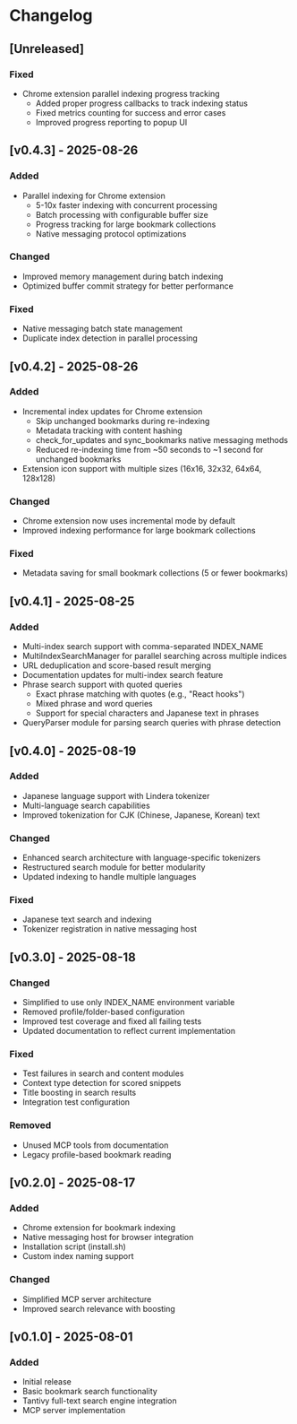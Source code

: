 # Changelog

## [Unreleased]

### Fixed

- Chrome extension parallel indexing progress tracking
  - Added proper progress callbacks to track indexing status
  - Fixed metrics counting for success and error cases
  - Improved progress reporting to popup UI

## [v0.4.3] - 2025-08-26

### Added

- Parallel indexing for Chrome extension
  - 5-10x faster indexing with concurrent processing
  - Batch processing with configurable buffer size
  - Progress tracking for large bookmark collections
  - Native messaging protocol optimizations

### Changed

- Improved memory management during batch indexing
- Optimized buffer commit strategy for better performance

### Fixed

- Native messaging batch state management
- Duplicate index detection in parallel processing

## [v0.4.2] - 2025-08-26

### Added

- Incremental index updates for Chrome extension
  - Skip unchanged bookmarks during re-indexing
  - Metadata tracking with content hashing
  - check_for_updates and sync_bookmarks native messaging methods
  - Reduced re-indexing time from ~50 seconds to ~1 second for unchanged bookmarks
- Extension icon support with multiple sizes (16x16, 32x32, 64x64, 128x128)

### Changed

- Chrome extension now uses incremental mode by default
- Improved indexing performance for large bookmark collections

### Fixed

- Metadata saving for small bookmark collections (5 or fewer bookmarks)

## [v0.4.1] - 2025-08-25

### Added

- Multi-index search support with comma-separated INDEX_NAME
- MultiIndexSearchManager for parallel searching across multiple indices
- URL deduplication and score-based result merging
- Documentation updates for multi-index search feature
- Phrase search support with quoted queries
  - Exact phrase matching with quotes (e.g., "React hooks")
  - Mixed phrase and word queries
  - Support for special characters and Japanese text in phrases
- QueryParser module for parsing search queries with phrase detection

## [v0.4.0] - 2025-08-19

### Added

- Japanese language support with Lindera tokenizer
- Multi-language search capabilities
- Improved tokenization for CJK (Chinese, Japanese, Korean) text

### Changed

- Enhanced search architecture with language-specific tokenizers
- Restructured search module for better modularity
- Updated indexing to handle multiple languages

### Fixed

- Japanese text search and indexing
- Tokenizer registration in native messaging host

## [v0.3.0] - 2025-08-18

### Changed

- Simplified to use only INDEX_NAME environment variable
- Removed profile/folder-based configuration
- Improved test coverage and fixed all failing tests
- Updated documentation to reflect current implementation

### Fixed

- Test failures in search and content modules
- Context type detection for scored snippets
- Title boosting in search results
- Integration test configuration

### Removed

- Unused MCP tools from documentation
- Legacy profile-based bookmark reading

## [v0.2.0] - 2025-08-17

### Added

- Chrome extension for bookmark indexing
- Native messaging host for browser integration
- Installation script (install.sh)
- Custom index naming support

### Changed

- Simplified MCP server architecture
- Improved search relevance with boosting

## [v0.1.0] - 2025-08-01

### Added

- Initial release
- Basic bookmark search functionality
- Tantivy full-text search engine integration
- MCP server implementation
